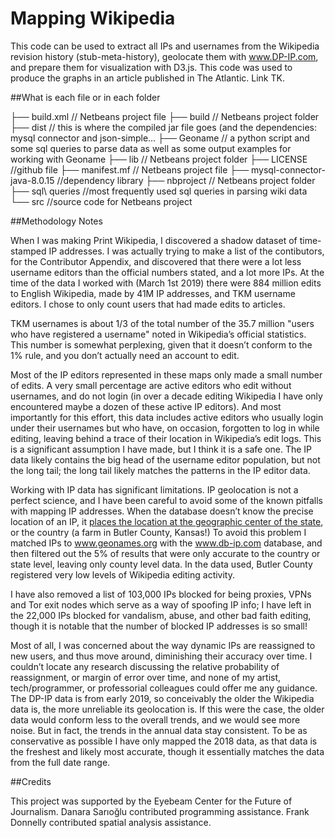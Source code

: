Mapping Wikipedia
==============

This code can be used to extract all IPs and usernames from the Wikipedia revision history (stub-meta-history), geolocate them with www.DP-IP.com, and prepare them for visualization with D3.js. This code was used to produce the graphs in an article published in The Atlantic. Link TK.

##What is each file or in each folder


├── build.xml // Netbeans project file
├── build // Netbeans project folder
├── dist // this is where the compiled jar file goes (and the dependencies: mysql connector and json-simple…
├── Geoname // a python script and some sql queries to parse data as well as some output examples for working with Geoname
├── lib // Netbeans project folder
├── LICENSE //github file
├── manifest.mf // Netbeans project file
├── mysql-connector-java-8.0.15 //dependency library
├── nbproject  // Netbeans project folder
├── sql\ queries //most frequently used sql queries in parsing wiki data
└── src //source code for Netbeans project


##Methodology Notes

When I was making Print Wikipedia, I discovered a shadow dataset of time-stamped IP addresses. I was actually trying to make a list of the contibutors, for the Contributor Appendix, and discovered that there were a lot less username editors than the official numbers stated, and a lot more IPs. At the time of the data I worked with (March 1st 2019) there were 884 million edits to English Wikipedia, made by 41M IP addresses, and TKM username editors. I chose to only count users that had made edits to articles. 

TKM usernames is about 1/3 of the total number of the 35.7 million "users who have registered a username" noted in Wikipedia’s official statistics. This number is somewhat perplexing, given that it doesn’t conform to the 1% rule, and you don’t actually need an account to edit.  

Most of the IP editors represented in these maps only made a small number of edits. A very small percentage are active editors who edit without usernames, and do not login (in over a decade editing Wikipedia I have only encountered maybe a dozen of these active IP editors). And most importantly for this effort, this data includes active editors who usually login under their usernames but who have, on occasion, forgotten to log in while editing, leaving behind a trace of their location in Wikipedia’s edit logs. This is a significant assumption I have made, but I think it is a safe one. The IP data likely contains the big head of the username editor population, but not the long tail; the long tail likely matches the patterns in the IP editor data.

Working with IP data has significant limitations. IP geolocation is not a perfect science, and I have been careful to avoid some of the known pitfalls with mapping IP addresses. When the database doesn’t know the precise location of an IP, it [places the location at the geographic center of the state](https://splinternews.com/how-an-internet-mapping-glitch-turned-a-random-kansas-f-1793856052), or the country (a farm in Butler County, Kansas!) To avoid this problem I matched IPs to www.geonames.org with the www.db-ip.com database, and then filtered out the 5% of results that were only accurate to the country or state level, leaving only county level data. In the data used, Butler County registered very low levels of Wikipedia editing activity.

I have also removed a list of 103,000 IPs blocked for being proxies, VPNs and Tor exit nodes which serve as a way of spoofing IP info; I have left in the 22,000 IPs blocked for vandalism, abuse, and other bad faith editing, though it is notable that the number of blocked IP addresses is so small!

Most of all, I was concerned about the way dynamic IPs are reassigned to new users, and thus move around, diminishing their accuracy over time. I couldn’t locate any research discussing the relative probability of reassignment, or margin of error over time, and none of my artist, tech/programmer, or professorial colleagues could offer me any guidance. The DP-IP data is from early 2019, so conceivably the older the Wikipedia data is, the more unreliable its geolocation is. If this were the case, the older data would conform less to the overall trends, and we would see more noise. But in fact, the trends in the annual data stay consistent. To be as conservative as possible I have only mapped the 2018 data, as that data is the freshest and likely most accurate, though it essentially matches the data from the full date range.


##Credits

This project was supported by the Eyebeam Center for the Future of Journalism. Danara Sarıoğlu contributed programming assistance. Frank Donnelly contributed spatial analysis assistance.
